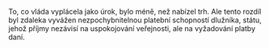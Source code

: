 <emphasis level="moderate">To, co vláda vyplácela jako úrok, bylo méně, než nabízel trh.</emphasis><break time="0.5s"/> <emphasis level="strong">Ale tento rozdíl byl zdaleka vyvážen nezpochybnitelnou platební schopností dlužníka,<break time="0.3s"/> státu,</emphasis><break time="0.4s"/> jehož příjmy nezávisí na uspokojování veřejnosti,<break time="0.3s"/> ale na vyžadování platby daní. 